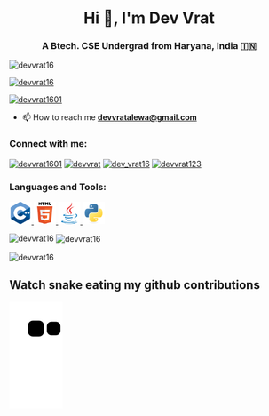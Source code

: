 
<!--
**devvrat16/devvrat16** is a ✨ _special_ ✨ repository because its `README.md` (this file) appears on your GitHub profile.

Here are some ideas to get you started:

- 🔭 I’m currently working on ...
- 🌱 I’m currently learning ...
- 👯 I’m looking to collaborate on ...
- 🤔 I’m looking for help with ...
- 💬 Ask me about ...
- 📫 How to reach me: ...
- 😄 Pronouns: ...
- ⚡ Fun fact: ...
-->
<h1 align="center">Hi 👋, I'm Dev Vrat</h1>
<h3 align="center">A Btech. CSE Undergrad from Haryana, India 🇮🇳</h3>

<p align="left"> <img src="https://komarev.com/ghpvc/?username=devvrat16&label=Profile%20views&color=0e75b6&style=flat" alt="devvrat16" /> </p>

<p align="left"> <a href="https://github.com/ryo-ma/github-profile-trophy"><img src="https://github-profile-trophy.vercel.app/?username=devvrat16" alt="devvrat16" /></a> </p>

<p align="left"> <a href="https://twitter.com/devvrat1601" target="blank"><img src="https://img.shields.io/twitter/follow/devvrat1601?logo=twitter&style=for-the-badge" alt="devvrat1601" /></a> </p>

- 📫 How to reach me **devvratalewa@gmail.com**

<h3 align="left">Connect with me:</h3>
<p align="left">
<a href="https://twitter.com/devvrat1601" target="blank"><img align="center" src="https://raw.githubusercontent.com/rahuldkjain/github-profile-readme-generator/master/src/images/icons/Social/twitter.svg" alt="devvrat1601" height="30" width="40" /></a>
<a href="https://linkedin.com/in/devvrat" target="blank"><img align="center" src="https://raw.githubusercontent.com/rahuldkjain/github-profile-readme-generator/master/src/images/icons/Social/linked-in-alt.svg" alt="devvrat" height="30" width="40" /></a>
<a href="https://instagram.com/dev_vrat16" target="blank"><img align="center" src="https://raw.githubusercontent.com/rahuldkjain/github-profile-readme-generator/master/src/images/icons/Social/instagram.svg" alt="dev_vrat16" height="30" width="40" /></a>
<a href="https://www.leetcode.com/devvrat123" target="blank"><img align="center" src="https://raw.githubusercontent.com/rahuldkjain/github-profile-readme-generator/master/src/images/icons/Social/leet-code.svg" alt="devvrat123" height="30" width="40" /></a>
</p>

<h3 align="left">Languages and Tools:</h3>
<p align="left"> <a href="https://www.w3schools.com/cpp/" target="_blank" rel="noreferrer"> <img src="https://raw.githubusercontent.com/devicons/devicon/master/icons/cplusplus/cplusplus-original.svg" alt="cplusplus" width="40" height="40"/> </a> <a href="https://www.w3.org/html/" target="_blank" rel="noreferrer"> <img src="https://raw.githubusercontent.com/devicons/devicon/master/icons/html5/html5-original-wordmark.svg" alt="html5" width="40" height="40"/> </a> <a href="https://www.java.com" target="_blank" rel="noreferrer"> <img src="https://raw.githubusercontent.com/devicons/devicon/master/icons/java/java-original.svg" alt="java" width="40" height="40"/> </a> <a href="https://www.python.org" target="_blank" rel="noreferrer"> <img src="https://raw.githubusercontent.com/devicons/devicon/master/icons/python/python-original.svg" alt="python" width="40" height="40"/> </a> </p>

<p><img align="left" src="https://github-readme-stats.vercel.app/api/top-langs?username=devvrat16&show_icons=true&locale=en&layout=compact" alt="devvrat16" /></p>

<p>&nbsp;<img align="center" src="https://github-readme-stats.vercel.app/api?username=devvrat16&show_icons=true&locale=en" alt="devvrat16" /></p>

<p><img align="center" src="https://github-readme-streak-stats.herokuapp.com/?user=devvrat16&" alt="devvrat16" /></p>


## Watch snake eating my github contributions

![snake gif](https://github.com/devvrat16/devvrat16/blob/output/github-contribution-grid-snake.svg)
